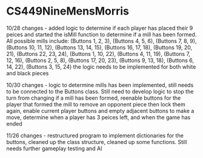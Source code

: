 # CS449NineMensMorris
10/28 changes - added logic to determine if each player has placed their 9 peices and started the isMill function to determine if a mill has been formed. All possible mills include: (Buttons 1, 2, 3), (Buttons 4, 5, 6), (Buttons 7, 8, 9), (Buttons 10, 11, 12), (Buttons 13, 14, 15), (Buttons 16, 17, 18), (Buttons 19, 20, 21), (Buttons 22, 23, 24), (Buttons 1, 10, 22), (Buttons 4, 11, 19), (Buttons 7, 12, 16), (Buttons 2, 5, 8), (Buttons 17, 20, 23), (Buttons 9, 13, 18), (Buttons 6, 14, 22), (Buttons 3, 15, 24) the logic needs to be implemented for both white and black pieces

10/30 changes - logic to determine mills has been implemented, still needs to be connected to the Buttons class. Still need to develop logic to stop the turn from changing if a mill has been formed, reenable buttons for the player that formed the mill to remove an opponent piece then lock them again, enable current player buttons and empty adjacent buttons to make a move, determine when a player has 3 peices left, and when the game has ended

11/26 changes - restructured program to implement dictionaries for the buttons, cleaned up the class structure, cleaned up some functions. Still needs further gameplay testing and AI
